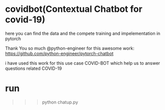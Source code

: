 # covidbot(Contextual Chatbot for covid-19)

here you can find the data and the compete training and impelementation in pytorch 

Thank You so much @python-engineer 
for this awesome work: https://github.com/python-engineer/pytorch-chatbot 

i have used this work for this use case COVID-BOT which help us to answer questions related COVID-19 

# run

>>> python chatup.py

